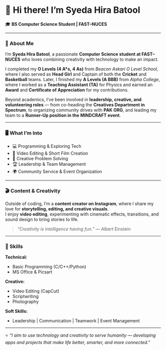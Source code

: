 # 👋 Hi there! I’m Syeda Hira Batool  

🎓 **BS Computer Science Student | FAST–NUCES**  


---

### 🌟 About Me  

I’m **Syeda Hira Batool**, a passionate **Computer Science student at FAST–NUCES** who loves combining creativity with technology to make an impact.  

I completed my **O Levels (4 A*s, 4 As)** from *Beacon Askari O Level School*, where I also served as **Head Girl** and Captain of both the **Cricket** and **Basketball** teams. Later, I finished my **A Levels (A BBB)** from *Alpha College*, where I worked as a **Teaching Assistant (TA)** for Physics and earned an **Award** and **Certificate of Appreciation** for my contributions.  

Beyond academics, I’ve been involved in **leadership, creative, and volunteering roles** — from co-heading the **Creatives Department in Spectrum**, to organizing community drives with **PAK ORG**, and leading my team to a **Runner-Up position in the MINDCRAFT event**.  

---

### 🖥️ What I’m Into  

- 💻 Programming & Exploring Tech  
- 🎥 Video Editing & Short Film Creation  
- 🧠 Creative Problem Solving  
- 🏆 Leadership & Team Management  
- 🌍 Community Service & Event Organization  

---

### 🎬 Content & Creativity  

Outside of coding, I’m a **content creator on Instagram**, where I share my love for **storytelling, editing, and creative visuals**.  
I enjoy **video editing**, experimenting with cinematic effects, transitions, and sound design to bring stories to life.  

> *“Creativity is intelligence having fun.”* — Albert Einstein  

---

### 🧰 Skills  

**Technical:**  
- Basic Programming (C/C++/Python)  
- MS Office & Picsart  
 

**Creative:**  
- Video Editing (CapCut)  
- Scriptwriting  
- Photography  

**Soft Skills:**  
- Leadership | Communication | Teamwork | Event Management  

---



⭐ *“I aim to use technology and creativity to serve humanity — developing apps and projects that make life better, smarter, and more connected.”*  

